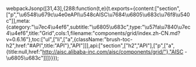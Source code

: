 webpackJsonp([31,43],{288:function(t,e){t.exports={content:["section",["p","\u6548\u679c\u4e0eAPI\u548cAISC\u7684\u6805\u683c\u76f8\u540c"]],meta:{category:"\u7ec4\u4ef6",subtitle:"\u6805\u683c",type:"\u57fa\u7840\u7ec4\u4ef6",title:"Grid",cols:1,filename:"components/grid/index.zh-CN.md?v=0.6.16"},toc:["ul",["li",["a",{className:"brush-toc-h2",href:"#API",title:"API"},"API"]]],api:["section",["h2","API"],["p",["a",{title:null,href:"http://aisc.alibaba-inc.com/aisc/components/grid/"},"AISC - \u6805\u683c"]]]}}});